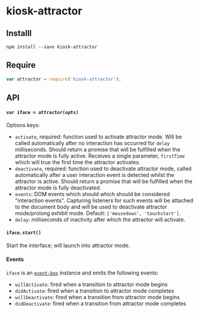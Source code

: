 # kiosk-attractor

## Installl

```shell
npm install --save kiosk-attractor
```

## Require

```javascript
var attractor = require('kiosk-attractor');
```

## API

#### `var iface = attractor(opts)`

Options keys:

  * `activate`, required: function used to activate attractor mode. Will be called automatically after no interaction has occurred for `delay` milliseconds. Should return a promise that will be fulfilled when the attractor mode is fully active. Receives a single parameter, `firstTime` which will true the first time the attractor activates.
  * `deactivate`, required: function used to deactivate attractor mode, called automatically after a user interaction event is detected whilst the attractor is active. Should return a promise that will be fulfilled when the attractor mode is fully deactivated.
  * `events`: DOM events which should which should be considered "interaction events". Capturing listeners for such events will be attached to the document body and will be used to deactivate attractor mode/prolong exhibit mode. Default: `['mousedown', 'touchstart']`.
  * `delay`: milliseconds of inactivity after which the attractor will activate.

#### `iface.start()`

Start the interface; will launch into attractor mode.

#### Events

`iface` is an [`event-box`](https://github.com/jaz303/event-box) instance and emits the following events:

  * `willActivate`: fired when a transition to attractor mode begins
  * `didActivate`: fired when a transition to attractor mode completes
  * `willDeactivate`: fired when a transition from attractor mode begins
  * `didDeactivate`: fired when a transition from attractor mode completes
